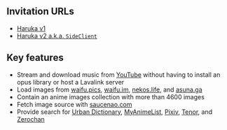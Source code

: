 ## Invitation URLs
- [Haruka v1](https://discord.com/api/oauth2/authorize?client_id=848178172536946708&permissions=1099514899718&scope=bot%20applications.commands)
- [Haruka v2 a.k.a. `SideClient`](https://discord.com/api/oauth2/authorize?client_id=870160931219439667&permissions=388160&scope=bot%20applications.commands)
## Key features
- Stream and download music from [YouTube](https://youtube.com) without having to install an opus library or host a Lavalink server
- Load images from [waifu.pics](https://waifu.pics), [waifu.im](https://waifu.im), [nekos.life](https://nekos.life), and [asuna.ga](https://asuna.ga)
- Contain an anime images collection with more than 4600 images
- Fetch image source with [saucenao.com](https://saucenao.com)
- Provide search for [Urban Dictionary](https://urbandictionary.com), [MyAnimeList](https://myanimelist.net), [Pixiv](https://www.pixiv.net), [Tenor](https://tenor.com), and [Zerochan](https://zerochan.net)
